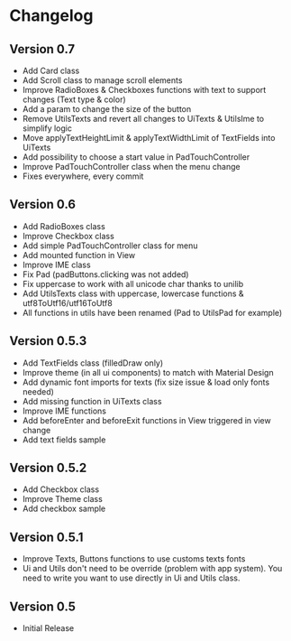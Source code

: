 # Changelog

## Version 0.7
* Add Card class
* Add Scroll class to manage scroll elements
* Improve RadioBoxes & Checkboxes functions with text to support changes (Text type & color)
* Add a param to change the size of the button
* Remove UtilsTexts and revert all changes to UiTexts & UtilsIme to simplify logic
* Move applyTextHeightLimit & applyTextWidthLimit of TextFields into UiTexts
* Add possibility to choose a start value in PadTouchController
* Improve PadTouchController class when the menu change
* Fixes everywhere, every commit

## Version 0.6
* Add RadioBoxes class
* Improve Checkbox class
* Add simple PadTouchController class for menu
* Add mounted function in View
* Improve IME class
* Fix Pad (padButtons.clicking was not added)
* Fix uppercase to work with all unicode char thanks to unilib
* Add UtilsTexts class with uppercase, lowercase functions & utf8ToUtf16/utf16ToUtf8
* All functions in utils have been renamed (Pad to UtilsPad for example)

## Version 0.5.3
* Add TextFields class (filledDraw only)
* Improve theme (in all ui components) to match with Material Design
* Add dynamic font imports for texts (fix size issue & load only fonts needed)
* Add missing function in UiTexts class
* Improve IME functions
* Add beforeEnter and beforeExit functions in View triggered in view change
* Add text fields sample

## Version 0.5.2
* Add Checkbox class
* Improve Theme class
* Add checkbox sample

## Version 0.5.1

* Improve Texts, Buttons functions to use customs texts fonts
* Ui and Utils don't need to be override (problem with app system). You need to write you want to use directly in Ui and Utils class.

## Version  0.5

* Initial Release
